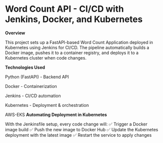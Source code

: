 # Word Count API - CI/CD with Jenkins, Docker, and Kubernetes



**Overview**

This project sets up a FastAPI-based Word Count Application deployed in Kubernetes using Jenkins for CI/CD. The pipeline automatically builds a Docker image, pushes it to a container registry, and deploys it to a Kubernetes cluster when code changes.

**Technologies Used**

Python (FastAPI) - Backend API

Docker - Containerization

Jenkins - CI/CD automation

Kubernetes - Deployment & orchestration

AWS-EKS
**Automating Deployment in Kubernetes**

With the Jenkinsfile setup, every code change will:
✅ Trigger a Docker image build
✅ Push the new image to Docker Hub
✅ Update the Kubernetes deployment with the latest image
✅ Restart the service to apply changes

